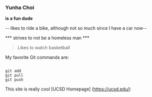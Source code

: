 ### Yunha Choi ###

**is a fun dude**

-- likes to ride a bike, although not so much since I have a car now--

*** strives to not be a homeless man ***

> Likes to watch basketball

My favorite Git commands are:
```

git add
git pull
git push
```

This site is really cool [UCSD Homepage] (https://ucsd.edu/)

